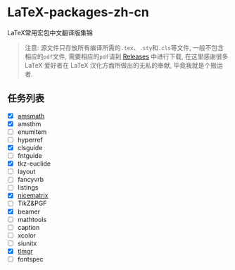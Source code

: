 # LaTeX-packages-zh-cn
LaTeX常用宏包中文翻译版集锦
> 注意: 源文件只存放所有编译所需的`.tex`、`.sty`和`.cls`等文件, 一般不包含相应的`pdf`文件, 需要相应的`pdf`请到 [Releases](https://github.com/SwitWu/LaTeX-packages-zh-cn/releases/latest) 中进行下载, 在这里感谢很多 LaTeX 爱好者在 LaTeX 汉化方面所做出的无私的奉献, 毕竟我就是个搬运者.
## 任务列表
+ [x] [amsmath](https://github.com/yuxtech/translation-of-amsmath-package)
+ [x] amsthm
+ [ ] enumitem
+ [ ] hyperref
+ [x] clsguide
+ [ ] fntguide
+ [x] tkz-euclide
+ [ ] layout
+ [ ] fancyvrb
+ [ ] listings
+ [x] [nicematrix](https://gitee.com/zhangsming818/nicematrixmanualzh/)
+ [ ] TikZ&PGF
+ [x] beamer
+ [ ] mathtools
+ [ ] caption
+ [ ] xcolor
+ [ ] siunitx
+ [x] [tlmgr](https://github.com/syvshc/tlmgr-intro-zh-cn)
+ [ ] fontspec
